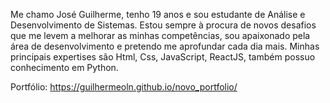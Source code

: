 

Me chamo José Guilherme, tenho 19 anos e sou estudante de Análise e Desenvolvimento de Sistemas. Estou sempre à procura de novos desafios que me levem a melhorar as minhas competências, sou apaixonado pela área de desenvolvimento e pretendo me aprofundar cada dia mais. Minhas principais expertises são Html, Css, JavaScript, ReactJS, também possuo conhecimento em Python.

Portfólio: https://guilhermeoln.github.io/novo_portfolio/
